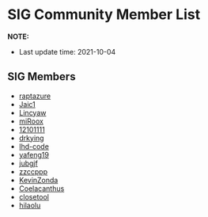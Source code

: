 # SIG Community Member List

**NOTE:**
- Last update time: 2021-10-04

## SIG Members

- [raptazure](https://github.com/raptazure)
- [Jaic1](https://github.com/Jaic1)
- [Lincyaw](https://github.com/Lincyaw)
- [miRoox](https://github.com/miRoox)
- [12101111](https://github.com/12101111)
- [drkying](https://github.com/drkying)
- [lhd-code](https://github.com/lhd-code)
- [yafeng19](https://github.com/yafeng19)
- [jubgjf](https://github.com/jubgjf)
- [zzccppp](https://github.com/zzccppp)
- [KevinZonda](https://github.com/KevinZonda)
- [Coelacanthus](https://github.com/ayalhw)
- [closetool](https://github.com/closetool)
- [hilaolu](https://github.com/hilaolu)
